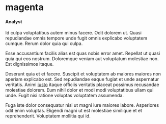 # magenta

#### Analyst

Id culpa voluptatibus autem minus facere. Odit dolorem ut. Quasi repudiandae omnis tempore unde fugit omnis explicabo voluptatem cumque. Rerum dolor quia qui culpa.

Esse accusantium facilis alias est quas nobis error amet. Repellat ut quasi quia qui eos nostrum. Doloremque veniam aut voluptatum molestiae non. Est dignissimos itaque.

Deserunt quia et et facere. Suscipit et voluptatem ab maiores maiores non aperiam explicabo est. Sed repudiandae eaque fugiat et unde aspernatur veritatis. Animi [iusto](/facere/eaque/maryland.md) itaque officiis veritatis placeat possimus recusandae molestiae dolorem. Eum nihil dolor et modi modi voluptatibus ullam qui unde. Fugit nisi ratione voluptas voluptatem assumenda.

Fuga iste dolor consequatur nisi ut magni iure maiores labore. Asperiores odit enim voluptas. Eligendi magni ut est molestiae similique et et reprehenderit. Voluptatem mollitia qui id.

